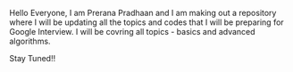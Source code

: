 Hello Everyone,
I am Prerana Pradhaan and I am making out a repository where I will be updating all the topics and codes that I will be preparing for Google Interview.
I will be covring all topics - basics and advanced algorithms.

Stay Tuned!!
